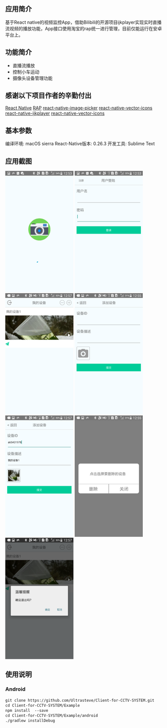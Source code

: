 <h2>应用简介</h2>  
基于React native的视频监控App，借助Bilibili的开源项目ijkplayer实现实时直播流视频的播放功能，App接口使用淘宝的rap统一进行管理，目前仅能运行在安卓平台上。  
<h2>功能简介</h2>  
<ul>
    <li>直播流播放</li>
    <li>控制小车运动</li>
    <li>摄像头设备管理功能</li>
</ul>
<h2>感谢以下项目作者的辛勤付出</h2>  
<a href="https://github.com/facebook/react-native">React Native</a>  
<a href="http://rapapi.org/org/index.do">RAP</a>  
<a href="https://github.com/react-community/react-native-image-picker">react-native-image-picker</a>  
<a href="https://github.com/oblador/react-native-vector-icons">react-native-vector-icons</a>  
<a href="https://github.com/king6cong/react-native-ijkplayer">react-native-ijkplayer</a>  
<a href="https://github.com/oblador/react-native-vector-icons">react-native-vector-icons</a>  
<h2>基本参数</h2>  
编译环境: macOS sierra  
React-Native版本: 0.26.3  
开发工具: Sublime Text  
<h2>应用截图</h2>  
<img width="216" height="384" style="display: inline-block;" src="./img/splashView.png" />
<img width="216" height="384" style="display: inline-block;" src="./img/login.png" />
<img width="216" height="384" style="display: inline-block;" src="./img/InsPage.png" />
<img width="216" height="384" style="display: inline-block;" src="./img/addIns.png" />
<img width="216" height="384" style="display: inline-block;" src="./img/onaddIns.png" />
<img width="216" height="384" style="display: inline-block;" src="./img/deleteIns.png" />
<img width="216" height="384" style="display: inline-block;" src="./img/logout.png" />  
<h2>使用说明</h2>  
<h3>Android</h3>

    git clone https://github.com/Ultrasteve/Client-for-CCTV-SYSTEM.git
    cd Client-for-CCTV-SYSTEM/Example
    npm install  --save
    cd Client-for-CCTV-SYSTEM/Example/android
    ./gradlew installDebug
